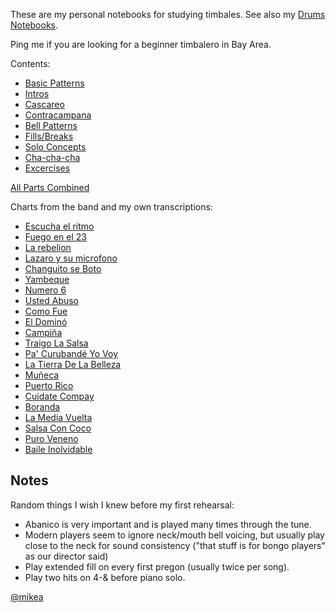 

These are my personal notebooks for studying timbales.
See also my [Drums Notebooks](https://mikea.github.io/drums/).

Ping me if you are looking for a beginner timbalero in Bay Area.

Contents:

- [Basic Patterns](pdf/basics.pdf)
- [Intros](pdf/intros.pdf)
- [Cascareo](pdf/cascareo.pdf)
- [Contracampana](pdf/contracampana.pdf)
- [Bell Patterns](pdf/bell.pdf)
- [Fills/Breaks](pdf/fills.pdf)
- [Solo Concepts](pdf/solo.pdf)
- [Cha-cha-cha](pdf/cha-cha-cha.pdf)
- [Excercises](pdf/exercises.pdf)

[All Parts Combined](pdf/all.pdf)

Charts from the band and my own transcriptions:
- [Escucha el ritmo](pdf/escucha-el-ritmo.pdf)
- [Fuego en el 23](pdf/fuego-en-el-23.pdf)
- [La rebelion](pdf/la-rebelion.pdf)
- [Lazaro y su microfono](pdf/lazaro-y-su-microfono.pdf)
- [Changuito se Boto](pdf/changuito-se-boto.pdf)
- [Yambeque](pdf/yambeque.pdf)
- [Numero 6](pdf/numero-6.pdf)
- [Usted Abuso](pdf/usted-abuso.pdf)
- [Como Fue](pdf/como-fue.pdf)
- [El Dominó](pdf/el-domino.pdf)
- [Campiña](pdf/campina.pdf)
- [Traigo La Salsa](pdf/traigo-la-salsa.pdf)
- [Pa' Curubandé Yo Voy](pdf/pa-curubande-yo-voy.pdf)
- [La Tierra De La Belleza](pdf/la-tierra-de-la-belleza.pdf)
- [Muñeca](pdf/muneca.pdf)
- [Puerto Rico](pdf/puerto-rico.pdf)
- [Cuidate Compay](pdf/cuidate-compay.pdf)
- [Boranda](pdf/boranda.pdf)
- [La Media Vuelta](pdf/la-media-vuelta.pdf)
- [Salsa Con Coco](pdf/salsa-con-coco.pdf)
- [Puro Veneno](pdf/puro-veneno.pdf)
- [Baile Inolvidable](pdf/baile-inolvidable.pdf)


## Notes

Random things I wish I knew before my first rehearsal:

- Abanico is very important and is played many times through the tune.
- Modern players seem to ignore neck/mouth bell voicing, but usually play close to the neck
  for sound consistency ("that stuff is for bongo players" as our director said)
- Play extended fill on every first pregon (usually twice per song).
- Play two hits on 4-& before piano solo.

[@mikea](https://github.com/mikea)